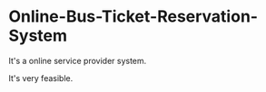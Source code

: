 # Online-Bus-Ticket-Reservation-System

It's a online service provider system.

It's very feasible.
